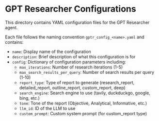 # GPT Researcher Configurations

This directory contains YAML configuration files for the GPT Researcher agent.

Each file follows the naming convention `gptr_config_<name>.yaml` and contains:

- `name`: Display name of the configuration
- `description`: Brief description of what this configuration is for
- `config`: Dictionary of configuration parameters including:
  - `max_iterations`: Number of research iterations (1-5)
  - `max_search_results_per_query`: Number of search results per query (1-10)
  - `report_type`: Type of report to generate (research_report, detailed_report, outline_report, custom_report, deep)
  - `search_engine`: Search engine to use (tavily, duckduckgo, google, bing, etc.)
  - `tone`: Tone of the report (Objective, Analytical, Informative, etc.)
  - `llm_id`: ID of the LLM to use
  - `custom_prompt`: Custom system prompt (for custom_report type)
